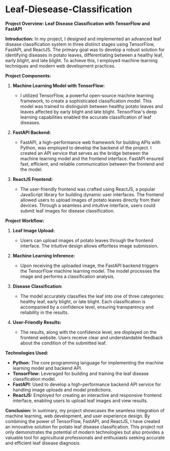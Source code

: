 # Leaf-Diesease-Classification

**Project Overview: Leaf Disease Classification with TensorFlow and FastAPI**

**Introduction:**
In my project, I designed and implemented an advanced leaf disease classification system in three distinct stages using TensorFlow, FastAPI, and ReactJS. The primary goal was to develop a robust solution for identifying diseases in potato leaves, differentiating between a healthy leaf, early blight, and late blight. To achieve this, I employed machine learning techniques and modern web development practices.

**Project Components:**

1. **Machine Learning Model with TensorFlow:**
   - I utilized TensorFlow, a powerful open-source machine learning framework, to create a sophisticated classification model. This model was trained to distinguish between healthy potato leaves and leaves affected by early blight and late blight. TensorFlow's deep learning capabilities enabled the accurate classification of leaf diseases.

2. **FastAPI Backend:**
   - FastAPI, a high-performance web framework for building APIs with Python, was employed to develop the backend of the project. I created an API service that serves as the bridge between the machine learning model and the frontend interface. FastAPI ensured fast, efficient, and reliable communication between the frontend and the model.

3. **ReactJS Frontend:**
   - The user-friendly frontend was crafted using ReactJS, a popular JavaScript library for building dynamic user interfaces. The frontend allowed users to upload images of potato leaves directly from their devices. Through a seamless and intuitive interface, users could submit leaf images for disease classification.

**Project Workflow:**

1. **Leaf Image Upload:**
   - Users can upload images of potato leaves through the frontend interface. The intuitive design allows effortless image submission.

2. **Machine Learning Inference:**
   - Upon receiving the uploaded image, the FastAPI backend triggers the TensorFlow machine learning model. The model processes the image and performs a classification analysis.

3. **Disease Classification:**
   - The model accurately classifies the leaf into one of three categories: healthy leaf, early blight, or late blight. Each classification is accompanied by a confidence level, ensuring transparency and reliability in the results.

4. **User-Friendly Results:**
   - The results, along with the confidence level, are displayed on the frontend website. Users receive clear and understandable feedback about the condition of the submitted leaf.

**Technologies Used:**
- **Python:** The core programming language for implementing the machine learning model and backend API.
- **TensorFlow:** Leveraged for building and training the leaf disease classification model.
- **FastAPI:** Used to develop a high-performance backend API service for handling image uploads and model predictions.
- **ReactJS:** Employed for creating an interactive and responsive frontend interface, enabling users to upload leaf images and view results.

**Conclusion:**
In summary, my project showcases the seamless integration of machine learning, web development, and user experience design. By combining the power of TensorFlow, FastAPI, and ReactJS, I have created an innovative solution for potato leaf disease classification. This project not only demonstrates the potential of modern technologies but also provides a valuable tool for agricultural professionals and enthusiasts seeking accurate and efficient leaf disease diagnosis.
